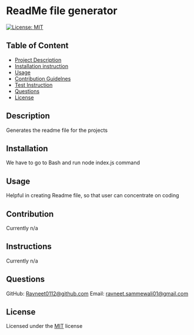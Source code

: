 
# ReadMe file generator

[![License: MIT](https://img.shields.io/badge/License-MIT-yellow.svg)](https://opensource.org/licenses/MIT)

## Table of Content
- [Project Description](#Description)
- [Installation instruction](#Installation)
- [Usage](#Usage)
- [Contribution Guidelnes](#Contribution)
- [Test Instruction](#Instruction)
- [Questions](#Questions)
- [License](#License)

## Description
Generates the readme file for the projects

## Installation
We have to go to Bash and run node index.js command
    
## Usage
Helpful in creating Readme file, so that user can concentrate on coding
    
## Contribution
Currently n/a 

## Instructions
Currently n/a
    

## Questions

GitHub: Ravneet0112@github.com
Email: ravneet.sammewali01@gmail.com

## License
Licensed under the [MIT](https://choosealicense.com/licenses/mit/) license
    